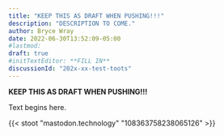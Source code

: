 ```yaml
---
title: "KEEP THIS AS DRAFT WHEN PUSHING!!!"
description: "DESCRIPTION TO COME."
author: Bryce Wray
date: 2022-06-30T13:52:09-05:00
#lastmod:
draft: true
#initTextEditor: **FILL IN**
discussionId: "202x-xx-test-toots"
---
```


**KEEP THIS AS DRAFT WHEN PUSHING!!!**

Text begins here.

{{< stoot "mastodon.technology" "108363758238065126" >}}

<!-- {{< stoot "fosstodon.org" "108403876466493634" >}} -->

<!-- {{< stoot "mastodon.online" "108405454964046877" >}} -->

<!-- {{< stoot "fosstodon.org" "108407949824231591" >}} -->

<!-- {{< stoot "aspiechattr.me" "108407954687320056" >}} -->

<!-- {{< stoot "mastodon.social" "108407972219696495" >}} -->

<!-- {{< stoot "mastodon.social" "100540497858007977" >}} -->

<!-- {{< stoot "fosstodon.org" "108404043194717948" >}} -->

<!-- {{< stoot "maly.io" "108408309263779506" >}} -->

<!-- {{< stoot "wandering.shop" "108415635388157132" >}} -->

<!-- {{< stoot "mastodon.social" "108417008209410699" >}} -->

